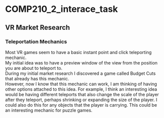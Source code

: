 # COMP210_2_interace_task
## VR Market Research

### Teleportation Mechanics
Most VR games seem to have a basic instant point and click teleporting mechanic. <br/>
My initial idea was to have a preview window of the view from the position you are about to teleport to. <br/>
During my initial market research I discovered a game called Budget Cuts that already has this mechanic. <br/>
However, now I know that this mechanic can work, I am thinking of having other options attached to this idea. For example, I think an interesting idea would be having different teleports that also change the scale of the player after they teleport, perhaps shrinking or expanding the size of the player. I could also do this for any objects that the player is carrying. This could be an interesting mechanic for puzzle games. <br/>
